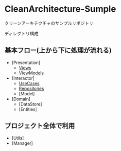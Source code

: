 # CleanArchitecture-Sumple
 クリーンアーキテクチャのサンプルリポジトリ

ディレクトリ構成
## 基本フロー(上から下に処理が流れる)
- [Presentation]
  - [Views](https://github.com/hiroaki-hirabayashi/CleanArchitecture-Sample/blob/main/CleanArchitecture-Sample/Presentation/Views/README.md)
  - [ViewModels](https://github.com/hiroaki-hirabayashi/CleanArchitecture-Sample/blob/main/CleanArchitecture-Sample/Presentation/ViewModels/README.md)
- [Interactor]
  - [UseCases](https://github.com/hiroaki-hirabayashi/CleanArchitecture-Sample/blob/main/CleanArchitecture-Sample/Interactor/UseCases/README.md)
  - [Repositories](https://github.com/hiroaki-hirabayashi/CleanArchitecture-Sample/blob/main/CleanArchitecture-Sample/Interactor/Repositories/README.md)
  - [Model]
- [Domain]
  - [DataStore]
  - [Entities]

## プロジェクト全体で利用
- [Utils]
- [Manager]
